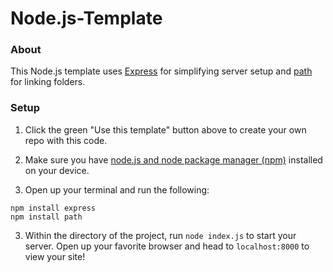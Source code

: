 # Node.js-Template

### About

This Node.js template uses [Express](http://expressjs.com) for simplifying server setup and [path](https://www.npmjs.com/package/path) for linking folders. 

### Setup

1. Click the green "Use this template" button above to create your own repo with this code.

2. Make sure you have [node.js and node package manager (npm)](https://www.npmjs.com/get-npm) installed on your device.

2. Open up your terminal and run the following:
```
npm install express
npm install path
```

3. Within the directory of the project, run `node index.js` to start your server. Open up your favorite browser and head to `localhost:8000` to view your site!
